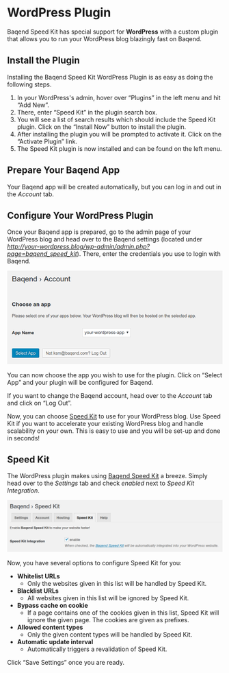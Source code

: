 # WordPress Plugin

Baqend Speed Kit has special support for **WordPress** with a custom plugin that allows you to run your WordPress blog blazingly fast on Baqend.


## Install the Plugin

Installing the Baqend Speed Kit WordPress Plugin is as easy as doing the following steps. 

1. In your WordPress's admin, hover over “Plugins” in the left menu and hit “Add New”.
2. There, enter “Speed Kit” in the plugin search box.
3. You will see a list of search results which should include the Speed Kit plugin. Click on the “Install Now” button to install the plugin.
4. After installing the plugin you will be prompted to activate it. Click on the “Activate Plugin” link.
5. The Speed Kit plugin is now installed and can be found on the left menu.


## Prepare Your Baqend App

Your Baqend app will be created automatically, but you can log in and out in the *Account* tab.


## Configure Your WordPress Plugin

Once your Baqend app is prepared, go to the admin page of your WordPress blog and head over to the Baqend settings (located under *http://your-wordpress.blog/wp-admin/admin.php?page=baqend_speed_kit*).
There, enter the credentials you use to login with Baqend.

![Select an app](select-app.png)

You can now choose the app you wish to use for the plugin. 
Click on “Select App” and your plugin will be configured for Baqend.

If you want to change the Baqend account, head over to the *Account* tab and click on “Log Out”.

Now, you can choose [Speed Kit](#speed-kit) to use for your WordPress blog.
Use Speed Kit if you want to accelerate your existing WordPress blog and handle scalability on your own.
This is easy to use and you will be set-up and done in seconds!


## Speed Kit

The WordPress plugin makes using [Baqend Speed Kit](https://www.baqend.com/guide/topics/speed-kit/) a breeze.
Simply head over to the *Settings* tab and check *enabled* next to *Speed Kit Integration*.

![Enable Speed Kit](speed-kit-enable.png)

Now, you have several options to configure Speed Kit for you:

* **Whitelist URLs**
    - Only the websites given in this list will be handled by Speed Kit.
* **Blacklist URLs**
    - All websites given in this list will be ignored by Speed Kit.
* **Bypass cache on cookie**
    - If a page contains one of the cookies given in this list, Speed Kit will ignore the given page. The cookies are given as prefixes.
* **Allowed content types**
    - Only the given content types will be handled by Speed Kit.
* **Automatic update interval**
    - Automatically triggers a revalidation of Speed Kit.

Click “Save Settings” once you are ready.

